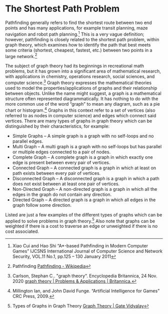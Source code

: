 # The Shortest Path Problem

Pathfinding generally refers to find the shortest route between two end points and has many applications, for example transit planning, maze navigation and robot path planning.[^8]  This is a very vague definition; however, pathfinding is closely related to the shortest path problem, within graph theory, which examines how to identify the path that best meets some criteria (shortest, cheapest, fastest, etc.) between two points in a large network.[^9]

The subject of graph theory had its beginnings in recreational math problems, but it has grown into a significant area of mathematical research, with applications in chemistry, operations research, social sciences, and computer science.[^10]  Graph theory expresses the mathematical theories used to model the properties/applications of graphs and their relationship between objects. Unlike the name might suggest, a graph is a mathematical structure often represented diagrammatically. It has nothing to do with the more common use of the word “graph” to mean any diagram, such as a pie chart or histogram.[^11]  Graphs in this context refer to a set of vertices (also referred to as nodes in computer science) and edges which connect said vertices. There are many types of graphs in graph theory which can be distinguished by their characteristics, for example:
- Simple Graphs – A simple graph is a graph with no self-loops and no parallel edges.
- Multi Graph – A multi graph is a graph with no self-loops but has parallel or multiple edges connected to a pair of nodes. 
- Complete Graph – A complete graph is a graph in which exactly one edge is present between every pair of vertices.
- Connected Graph – A connected graph is a graph in which at least on path exists between every pair of vertices.
- Disconnected Graph – A disconnected graph is a graph in which a path does not exist between at least one pair of vertices.
- Non-Directed Graph – A non-directed graph is a graph in which all the edges in the graph do not contain any direction.
- Directed Graph – A directed graph is a graph in which all edges in the graph follow some direction.

Listed are just a few examples of the different types of graphs which can be applied to solve problems in graph theory.[^12]  Also note that graphs can be weighted if there is a cost to traverse an edge or unweighted if there is no cost associated.

[^8]: Xiao Cui and Hao Shi “A*-based Pathfinding in Modern Computer Games” IJCSNS International Journal of Computer Science and Network Security, VOL.11 No.1, pp.125 – 130 January 2011
[^9]: Pathfinding [Pathfinding - Wikipedia](https://en.wikipedia.org/wiki/Pathfinding)
[^10]: Carlson, Stephan C.. "graph theory". Encyclopedia Britannica, 24 Nov. 2020 [graph theory | Problems & Applications | Britannica.](https://www.britannica.com/topic/graph-theory)
[^11]: Millington Ian, and John David Funge. “Artificial Intelligence for Games” CRC Press, 2009.
[^12]: Types of Graphs in Graph Theory [Graph Theory | Gate Vidyalay](https://www.gatevidyalay.com/category/subjects/graph-theory/)

